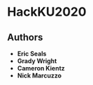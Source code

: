 # HackKU2020

## Authors

* **Eric Seals**
* **Grady Wright**
* **Cameron Kientz**
* **Nick Marcuzzo**
